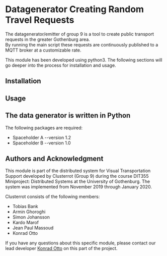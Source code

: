 # Datagenerator Creating Random Travel Requests

The datagenerator/emitter of group 9 is a tool to create public transport requests in the greater Gothenburg area.  
By running the main script these requests are continuously published to a MQTT broker at a customizable rate.

This module has been developed using python3. 
The following sections will go deeper into the process for installation and usage.

## Installation

## Usage

## The data generator is written in Python

The following packages are required:
- Spaceholder A --version 1.2
- Spaceholder B --version 1.0

## Authors and Acknowledgment

This module is part of the distributed system for Visual Transportation Support developed by Clusterrot (Group 9) during the course DIT355 Miniproject: Distributed Systems at the University of Gothenburg.
The system was implemented from November 2019 through January 2020.  

Clusterrot consists of the following members:
- Tobias Bank
- Armin Ghoroghi
- Simon Johansson
- Kardo Marof
- Jean Paul Massoud
- Konrad Otto

If you have any questions about this specific module, please contact our lead developer [Konrad Otto](mailto:gusottko@student.gu.se) on this part of the project.

[//]: # (The structure of this file has been inspired by the suggestions on https://www.makeareadme.com/) 